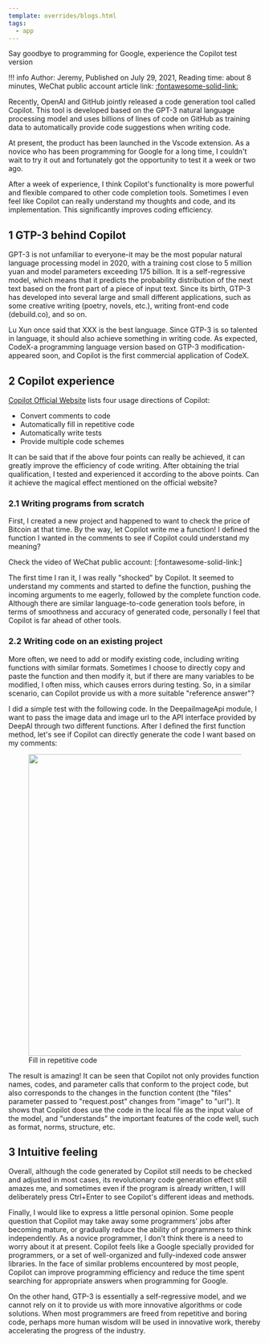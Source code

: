 ```yaml
---
template: overrides/blogs.html
tags:
  - app
---
```


Say goodbye to programming for Google, experience the Copilot test version

!!! info
    Author: Jeremy, Published on July 29, 2021, Reading time: about 8 minutes, WeChat public account article link: [:fontawesome-solid-link:](https://mp.weixin.qq.com/s/TAjEq9RV661PPEM35HBcYw)

Recently, OpenAI and GitHub jointly released a code generation tool called Copilot. This tool is developed based on the GPT-3 natural language processing model and uses billions of lines of code on GitHub as training data to automatically provide code suggestions when writing code.

At present, the product has been launched in the Vscode extension. As a novice who has been programming for Google for a long time, I couldn't wait to try it out and fortunately got the opportunity to test it a week or two ago.

After a week of experience, I think Copilot's functionality is more powerful and flexible compared to other code completion tools. Sometimes I even feel like Copilot can really understand my thoughts and code, and its implementation. This significantly improves coding efficiency.

## 1 GTP-3 behind Copilot

GPT-3 is not unfamiliar to everyone-it may be the most popular natural language processing model in 2020, with a training cost close to 5 million yuan and model parameters exceeding 175 billion. It is a self-regressive model, which means that it predicts the probability distribution of the next text based on the front part of a piece of input text. Since its birth, GTP-3 has developed into several large and small different applications, such as some creative writing (poetry, novels, etc.), writing front-end code (debuild.co), and so on.

Lu Xun once said that XXX is the best language. Since GTP-3 is so talented in language, it should also achieve something in writing code. As expected, CodeX-a programming language version based on GTP-3 modification-appeared soon, and Copilot is the first commercial application of CodeX.

## 2 Copilot experience

[Copilot Official Website](copilot.github.com) lists four usage directions of Copilot:
* Convert comments to code
* Automatically fill in repetitive code
* Automatically write tests
* Provide multiple code schemes

It can be said that if the above four points can really be achieved, it can greatly improve the efficiency of code writing. After obtaining the trial qualification, I tested and experienced it according to the above points. Can it achieve the magical effect mentioned on the official website?

### 2.1 Writing programs from scratch

First, I created a new project and happened to want to check the price of Bitcoin at that time. By the way, let Copilot write me a function! I defined the function I wanted in the comments to see if Copilot could understand my meaning?

Check the video of WeChat public account: [:fontawesome-solid-link:]

The first time I ran it, I was really "shocked" by Copilot. It seemed to understand my comments and started to define the function, pushing the incoming arguments to me eagerly, followed by the complete function code. Although there are similar language-to-code generation tools before, in terms of smoothness and accuracy of generated code, personally I feel that Copilot is far ahead of other tools.

### 2.2 Writing code on an existing project

More often, we need to add or modify existing code, including writing functions with similar formats. Sometimes I choose to directly copy and paste the function and then modify it, but if there are many variables to be modified, I often miss, which causes errors during testing. So, in a similar scenario, can Copilot provide us with a more suitable "reference answer"?

I did a simple test with the following code. In the DeepaiImageApi module, I want to pass the image data and image url to the API interface provided by DeepAI through two different functions. After I defined the first function method, let's see if Copilot can directly generate the code I want based on my comments:

<figure>
  <img src="https://cdn.jsdelivr.net/gh/BulletTech2021/Pics/2021-7-20/1626788592731-copilot%20repetitive%20code.PNG" width="600" />
  <figcaption>Fill in repetitive code</figcaption>
</figure>

The result is amazing! It can be seen that Copilot not only provides function names, codes, and parameter calls that conform to the project code, but also corresponds to the changes in the function content (the "files" parameter passed to "request.post" changes from "image" to "url"). It shows that Copilot does use the code in the local file as the input value of the model, and "understands" the important features of the code well, such as format, norms, structure, etc.

## 3 Intuitive feeling

Overall, although the code generated by Copilot still needs to be checked and adjusted in most cases, its revolutionary code generation effect still amazes me, and sometimes even if the program is already written, I will deliberately press Ctrl+Enter to see Copilot's different ideas and methods.

Finally, I would like to express a little personal opinion. Some people question that Copilot may take away some programmers' jobs after becoming mature, or gradually reduce the ability of programmers to think independently. As a novice programmer, I don't think there is a need to worry about it at present. Copilot feels like a Google specially provided for programmers, or a set of well-organized and fully-indexed code answer libraries. In the face of similar problems encountered by most people, Copilot can improve programming efficiency and reduce the time spent searching for appropriate answers when programming for Google.

On the other hand, GTP-3 is essentially a self-regressive model, and we cannot rely on it to provide us with more innovative algorithms or code solutions. When most programmers are freed from repetitive and boring code, perhaps more human wisdom will be used in innovative work, thereby accelerating the progress of the industry.